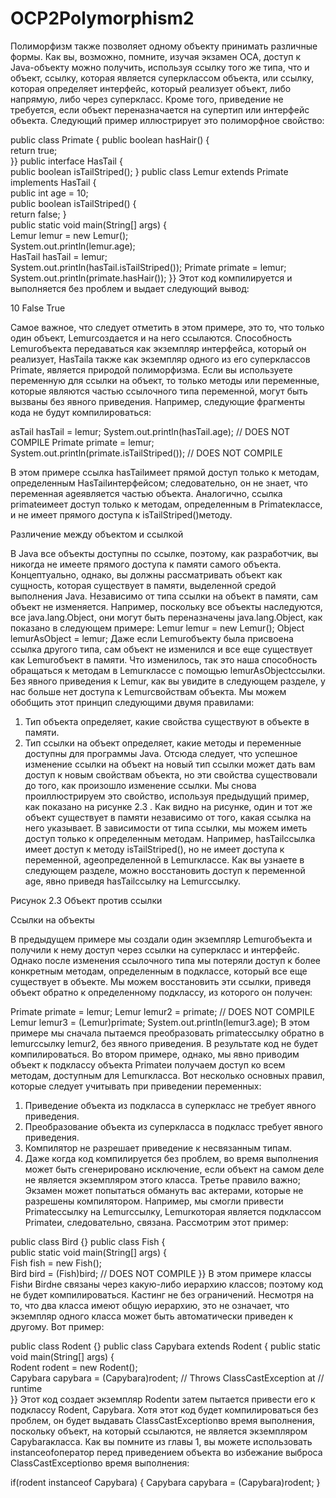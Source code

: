 # OCP2Polymorphism2

Полиморфизм также позволяет одному объекту принимать различные формы. Как вы, возможно, помните, изучая экзамен OCA,
доступ к Java-объекту можно получить, используя ссылку того же типа, что и объект, ссылку, которая является суперклассом объекта, или ссылку, 
которая определяет интерфейс, который реализует объект, либо напрямую, либо через суперкласс. Кроме того, приведение не требуется,
если объект переназначается на супертип или интерфейс объекта.
Следующий пример иллюстрирует это полиморфное свойство:

public class Primate { 
  public boolean hasHair() {   
   return true;  
 }}
 public interface HasTail {   
public boolean isTailStriped();
} 
public class Lemur extends Primate implements HasTail {  
 public int age = 10;  
  public boolean isTailStriped() {    
  return false; 
  }    
public static void main(String[] args) {  
    Lemur lemur = new Lemur();   
   System.out.println(lemur.age);      
 HasTail hasTail = lemur;     
 System.out.println(hasTail.isTailStriped());
Primate primate = lemur;    
  System.out.println(primate.hasHair());
   }}
Этот код компилируется и выполняется без проблем и выдает следующий вывод:

10
False
True


Самое важное, что следует отметить в этом примере, это то, что только один объект,
Lemurсоздается и на него ссылаются. Способность Lemurобъекта передаваться как экземпляр интерфейса, который он реализует,
HasTailа также как экземпляр одного из его суперклассов Primate, является природой полиморфизма.
Если вы используете переменную для ссылки на объект, то только методы или переменные,
которые являются частью ссылочного типа переменной, могут быть вызваны без явного приведения. Например, следующие фрагменты кода не будут компилироваться:

asTail hasTail = lemur;
System.out.println(hasTail.age);              // DOES NOT COMPILE 
Primate primate = lemur;
System.out.println(primate.isTailStriped());  // DOES NOT COMPILE


В этом примере ссылка hasTailимеет прямой доступ только к методам, определенным HasTailинтерфейсом; следовательно,
он не знает, что переменная ageявляется частью объекта. Аналогично, ссылка primateимеет доступ только к методам,
определенным в Primateклассе, и не имеет прямого доступа к isTailStriped()методу.

  Различение между объектом и ссылкой
  
  
В Java все объекты доступны по ссылке, поэтому, как разработчик, вы никогда не имеете прямого доступа к памяти самого объекта.
Концептуально, однако, вы должны рассматривать объект как сущность, которая существует в памяти, выделенной средой выполнения Java.
Независимо от типа ссылки на объект в памяти, сам объект не изменяется. Например, поскольку все объекты наследуются, все java.lang.Object,
они могут быть переназначены java.lang.Object, как показано в следующем примере:
Lemur lemur = new Lemur();
 Object lemurAsObject = lemur;
Даже если Lemurобъекту была присвоена ссылка другого типа, сам объект не изменился и все еще существует как Lemurобъект в памяти. 
Что изменилось, так это наша способность обращаться к методам в Lemurклассе с помощью lemurAsObjectссылки. Без явного приведения к Lemur, 
как вы увидите в следующем разделе, у нас больше нет доступа к Lemurсвойствам объекта.
Мы можем обобщить этот принцип следующими двумя правилами:
1.	Тип объекта определяет, какие свойства существуют в объекте в памяти.
2.	Тип ссылки на объект определяет, какие методы и переменные доступны для программы Java.
Отсюда следует, что успешное изменение ссылки на объект на новый тип ссылки может дать вам доступ к новым свойствам объекта,
но эти свойства существовали до того, как произошло изменение ссылки.
Мы снова проиллюстрируем это свойство, используя предыдущий пример, как показано на рисунке 2.3 .
Как видно на рисунке, один и тот же объект существует в памяти независимо от того, какая ссылка на него указывает.
В зависимости от типа ссылки, мы можем иметь доступ только к определенным методам. Например, hasTailссылка имеет доступ к методу isTailStriped(),
но не имеет доступа к переменной, ageопределенной в Lemurклассе. Как вы узнаете в следующем разделе, можно восстановить доступ к переменной age,
явно приведя hasTailссылку на Lemurссылку.

Рисунок 2.3 Объект против ссылки

 Ссылки на объекты	
 
 
В предыдущем примере мы создали один экземпляр Lemurобъекта и получили к нему доступ через ссылки на суперкласс и интерфейс.
Однако после изменения ссылочного типа мы потеряли доступ к более конкретным методам, определенным в подклассе, который все еще существует в объекте.
Мы можем восстановить эти ссылки, приведя объект обратно к определенному подклассу, из которого он получен:


Primate primate = lemur; 
Lemur lemur2 = primate; // DOES NOT COMPILE
 Lemur lemur3 = (Lemur)primate;
System.out.println(lemur3.age);
В этом примере мы сначала пытаемся преобразовать primateссылку обратно в lemurссылку lemur2, без явного приведения. В результате код не будет компилироваться.
Во втором примере, однако, мы явно приводим объект к подклассу объекта Primateи получаем доступ ко всем методам, доступным для Lemurкласса.
Вот несколько основных правил, которые следует учитывать при приведении переменных:
1.	Приведение объекта из подкласса в суперкласс не требует явного приведения.
2.	Преобразование объекта из суперкласса в подкласс требует явного приведения.
3.	Компилятор не разрешает приведение к несвязанным типам.
4.	Даже когда код компилируется без проблем, во время выполнения может быть сгенерировано исключение, если объект на самом деле не является экземпляром этого класса.
Третье правило важно; Экзамен может попытаться обмануть вас актерами, которые не разрешены компилятором. Например, мы смогли привести Primateссылку на Lemurссылку,
Lemurкоторая является подклассом Primateи, следовательно, связана.
Рассмотрим этот пример:


public class Bird {} 
public class Fish {  
 public static void main(String[] args) {  
    Fish fish = new Fish();  
    Bird bird = (Fish)bird;  // DOES NOT COMPILE 
  }}
В этом примере классы Fishи Birdне связаны через какую-либо иерархию классов; поэтому код не будет компилироваться.
Кастинг не без ограничений. Несмотря на то, что два класса имеют общую иерархию, это не означает, что экземпляр одного класса может быть автоматически приведен к другому. 
Вот пример:

public class Rodent {}
 public class Capybara extends Rodent { 
  public static void main(String[] args) {    
  Rodent rodent = new Rodent();   
   Capybara capybara = (Capybara)rodent;  // Throws ClassCastException at  // runtime  
 }}
Этот код создает экземпляр Rodentи затем пытается привести его к подклассу Rodent, Capybara. Хотя этот код будет компилироваться без проблем,
он будет выдавать ClassCastExceptionво время выполнения, поскольку объект, на который ссылаются, не является экземпляром Capybaraкласса.
Как вы помните из главы 1, вы можете использовать instanceofоператор перед приведением объекта во избежание выброса ClassCastExceptionво время выполнения:

if(rodent instanceof Capybara) { 
  Capybara capybara = (Capybara)rodent;
}
